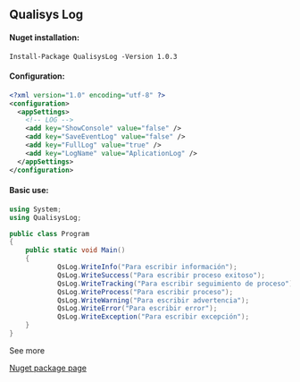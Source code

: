 ## Qualisys Log

#### Nuget installation:

```
Install-Package QualisysLog -Version 1.0.3
```

#### Configuration:

```xml
<?xml version="1.0" encoding="utf-8" ?>
<configuration>
  <appSettings>
    <!-- LOG -->
    <add key="ShowConsole" value="false" />
    <add key="SaveEventLog" value="false" />
    <add key="FullLog" value="true" />
    <add key="LogName" value="AplicationLog" />
  </appSettings>
</configuration>
```

#### Basic use:

```csharp
using System;
using QualisysLog;

public class Program
{
	public static void Main()
	{
            QsLog.WriteInfo("Para escribir información");
            QsLog.WriteSuccess("Para escribir proceso exitoso");
            QsLog.WriteTracking("Para escribir seguimiento de proceso");
            QsLog.WriteProcess("Para escribir proceso");
            QsLog.WriteWarning("Para escribir advertencia");
            QsLog.WriteError("Para escribir error");
            QsLog.WriteException("Para escribir excepción");
	}
}
```

See more

[Nuget package page](https://www.nuget.org/packages/QualisysLog/)